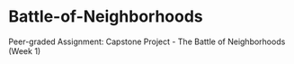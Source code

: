 # Battle-of-Neighborhoods
Peer-graded Assignment: Capstone Project - The Battle of Neighborhoods (Week 1)
